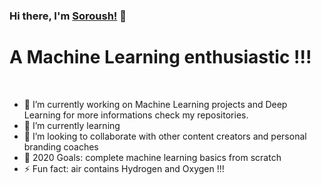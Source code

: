 ### Hi there, I'm [Soroush!](https://soroushghaderi.github.io/) 👋

# A Machine Learning enthusiastic !!!

<br />

- 🔭 I’m currently working on Machine Learning projects and Deep Learning for more informations check my repositories.
- 🌱 I’m currently learning
- 👯 I’m looking to collaborate with other content creators and personal branding coaches
- 🥅 2020 Goals: complete machine learning basics  from scratch
- ⚡ Fun fact: air contains Hydrogen and Oxygen !!!
